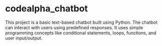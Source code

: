 # codealpha_chatbot
This project is a basic text-based chatbot built using Python. The chatbot can interact  with users using predefined responses. It uses simple programming concepts like  conditional statements, loops, functions, and user input/output. 
